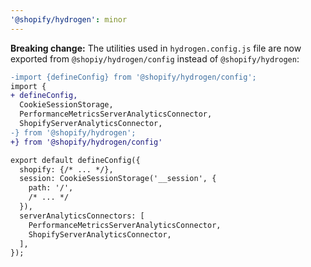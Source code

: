 ```yaml
---
'@shopify/hydrogen': minor
---
```


**Breaking change:** The utilities used in `hydrogen.config.js` file are now exported from `@shopiy/hydrogen/config` instead of `@shopify/hydrogen`:

```diff
-import {defineConfig} from '@shopify/hydrogen/config';
import {
+ defineConfig,
  CookieSessionStorage,
  PerformanceMetricsServerAnalyticsConnector,
  ShopifyServerAnalyticsConnector,
-} from '@shopify/hydrogen';
+} from '@shopify/hydrogen/config'

export default defineConfig({
  shopify: {/* ... */},
  session: CookieSessionStorage('__session', {
    path: '/',
    /* ... */
  }),
  serverAnalyticsConnectors: [
    PerformanceMetricsServerAnalyticsConnector,
    ShopifyServerAnalyticsConnector,
  ],
});
```
